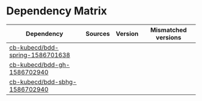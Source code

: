 # Dependency Matrix

Dependency | Sources | Version | Mismatched versions
---------- | ------- | ------- | -------------------
[cb-kubecd/bdd-spring-1586701638](https://github.com/cb-kubecd/bdd-spring-1586701638.git) |  | []() | 
[cb-kubecd/bdd-gh-1586702940](https://github.com/cb-kubecd/bdd-gh-1586702940.git) |  | []() | 
[cb-kubecd/bdd-sbhg-1586702940](https://github.com/cb-kubecd/bdd-sbhg-1586702940.git) |  | []() | 
